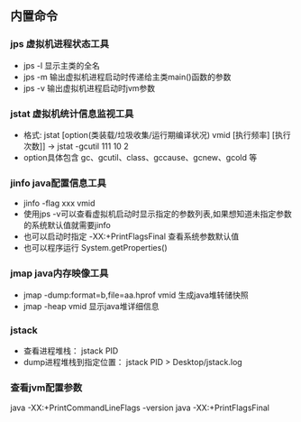 ## 内置命令
### jps 虚拟机进程状态工具
- jps -l 显示主类的全名
- jps -m 输出虚拟机进程启动时传递给主类main()函数的参数
- jps -v 输出虚拟机进程启动时jvm参数

### jstat 虚拟机统计信息监视工具
- 格式: jstat [option(类装载/垃圾收集/运行期编译状况) vmid [执行频率] [执行次数]] -> jstat -gcutil 111 10 2
- option具体包含 gc、gcutil、class、gccause、gcnew、gcold 等

### jinfo java配置信息工具
- jinfo -flag xxx vmid
 - 使用jps -v可以查看虚拟机启动时显示指定的参数列表,如果想知道未指定参数的系统默认值就需要jinfo
 - 也可以启动时指定 -XX:+PrintFlagsFinal 查看系统参数默认值
 - 也可以程序运行 System.getProperties()

### jmap  java内存映像工具
- jmap -dump:format=b,file=aa.hprof vmid 生成java堆转储快照
- jmap -heap vmid 显示java堆详细信息

### jstack
- 查看进程堆栈： jstack PID
- dump进程堆栈到指定位置： jstack PID > Desktop/jstack.log


### 查看jvm配置参数
java -XX:+PrintCommandLineFlags -version
java -XX:+PrintFlagsFinal
